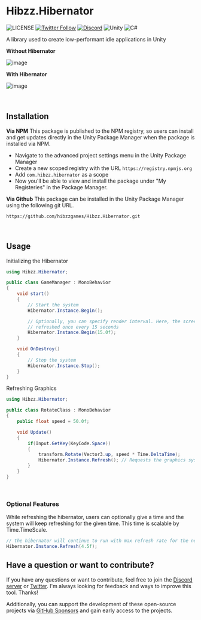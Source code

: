 # Hibzz.Hibernator
![LICENSE](https://img.shields.io/badge/LICENSE-CC--BY--4.0-ee5b32?style=for-the-badge) [![Twitter Follow](https://img.shields.io/badge/follow-%40hibzzgames-1DA1f2?logo=twitter&style=for-the-badge)](https://twitter.com/hibzzgames) [![Discord](https://img.shields.io/discord/695898694083412048?color=788bd9&label=DIscord&style=for-the-badge)](https://discord.gg/YXdJ8cZngB) ![Unity](https://img.shields.io/badge/unity-%23000000.svg?style=for-the-badge&logo=unity&logoColor=white) ![C#](https://img.shields.io/badge/c%23-%23239120.svg?style=for-the-badge&logo=c-sharp&logoColor=white)

 A library used to create low-performant idle applications in Unity

**Without Hibernator**

![image](https://user-images.githubusercontent.com/37605842/169102028-5f13ad7d-8c4c-4934-80d8-ed9698bdfe7a.png)

**With Hibernator**

![image](https://user-images.githubusercontent.com/37605842/169102077-b522b8b3-dd25-4953-aa97-28d9548c9fc3.png)

<br>

## Installation
**Via NPM**
This package is published to the NPM registry, so users can install and get updates directly in the Unity Package Manager when the package is installed via NPM.
- Navigate to the advanced project settings menu in the Unity Package Manager
- Create a new scoped registry with the URL `https://registry.npmjs.org`
- Add `com.hibzz.hibernator` as a scope
- Now you'll be able to view and install the package under "My Registeries" in the Package Manager.

**Via Github**
This package can be installed in the Unity Package Manager using the following git URL.
```
https://github.com/hibzzgames/Hibzz.Hibernator.git
```

<br>

## Usage
Initializing the Hibernator
```c#
using Hibzz.Hibernator;

public class GameManager : MonoBehavior
{
    void start()
    {
        // Start the system
        Hibernator.Instance.Begin();

        // Optionally, you can specify render interval. Here, the screen is 
        // refreshed once every 15 seconds
        Hibernator.Instance.Begin(15.0f);
    }

    void OnDestroy()
    {
        // Stop the system
        Hibernator.Instance.Stop();
    }
}
```

Refreshing Graphics
```c#
using Hibzz.Hibernator;

public class RotateClass : MonoBehavior
{
    public float speed = 50.0f;

    void Update()
    {
        if(Input.GetKey(KeyCode.Space))
        {
            transform.Rotate(Vector3.up, speed * Time.DeltaTime);
            Hibernator.Instance.Refresh(); // Requests the graphics system to be updated
        }
    }
}
```

<br>

### Optional Features
While refreshing the hibernator, users can optionally give a time and the system will keep refreshing for the given time. This time is scalable by Time.TimeScale.

```c#
// the hibernator will continue to run with max refresh rate for the next 4.5 seconds
Hibernator.Instance.Refresh(4.5f);
```

## Have a question or want to contribute?
If you have any questions or want to contribute, feel free to join the [Discord server](https://discord.gg/YXdJ8cZngB) or [Twitter](https://twitter.com/hibzzgames). I'm always looking for feedback and ways to improve this tool. Thanks!

Additionally, you can support the development of these open-source projects via [GitHub Sponsors](https://github.com/sponsors/sliptrixx) and gain early access to the projects.
